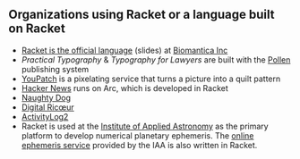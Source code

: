 ## Organizations using Racket or a language built on Racket

 * [Racket is the official language](http://con.racket-lang.org/2017/earl.pdf) (slides) at [Biomantica Inc](http://www.biomantica.com)
 * _Practical Typography_ & _Typography for Lawyers_ are built with the [Pollen](https://github.com/mbutterick/pollen) publishing system
 * [YouPatch](https://www.youpatch.com) is a pixelating service that turns a picture into a quilt pattern
 * [Hacker News](http://news.ycombinator.com/item?id=2201964) runs on Arc, which is developed in Racket
 * [Naughty Dog](https://www.youtube.com/watch?v=oSmqbnhHp1c)
 * [Digital Ricœur](https://digitalricoeur.org/)
 * [ActivityLog2](https://github.com/alex-hhh/ActivityLog2)
 * Racket is used at the [Institute of Applied Astronomy](http://iaaras.ru/en) as the primary platform to develop numerical planetary ephemeris. The [online ephemeris service](http://iaaras.ru/en/dept/ephemeris/online/) provided by the IAA is also written in Racket.
